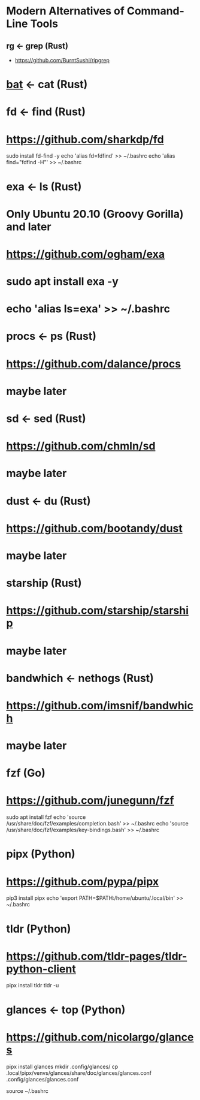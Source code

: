# Modern Alternatives of Command-Line Tools

## rg <- grep (Rust)
* https://github.com/BurntSushi/ripgrep

# [bat](https://github.com/sharkdp/bat) <- cat (Rust)

# fd <- find (Rust)
# https://github.com/sharkdp/fd
sudo install fd-find -y
echo 'alias fd=fdfind' >> ~/.bashrc 
echo 'alias find="fdfind -H"' >> ~/.bashrc 

# exa <- ls (Rust)
# Only Ubuntu 20.10 (Groovy Gorilla) and later
# https://github.com/ogham/exa
# sudo apt install exa -y
# echo 'alias ls=exa' >> ~/.bashrc 

# procs <- ps (Rust)
# https://github.com/dalance/procs
# maybe later

# sd <- sed (Rust)
# https://github.com/chmln/sd
# maybe later

# dust <- du (Rust)
# https://github.com/bootandy/dust
# maybe later

# starship (Rust)
# https://github.com/starship/starship
# maybe later

# bandwhich <- nethogs (Rust)
# https://github.com/imsnif/bandwhich
# maybe later

# fzf (Go)
# https://github.com/junegunn/fzf
sudo apt install fzf
echo 'source /usr/share/doc/fzf/examples/completion.bash' >> ~/.bashrc 
echo 'source /usr/share/doc/fzf/examples/key-bindings.bash' >> ~/.bashrc 

# pipx (Python)
# https://github.com/pypa/pipx
pip3 install pipx
echo 'export PATH=$PATH:/home/ubuntu/.local/bin' >> ~/.bashrc 

# tldr (Python)
# https://github.com/tldr-pages/tldr-python-client
pipx install tldr
tldr -u

# glances <- top (Python)
# https://github.com/nicolargo/glances
pipx install glances
mkdir .config/glances/
cp .local/pipx/venvs/glances/share/doc/glances/glances.conf .config/glances/glances.conf

source ~/.bashrc
